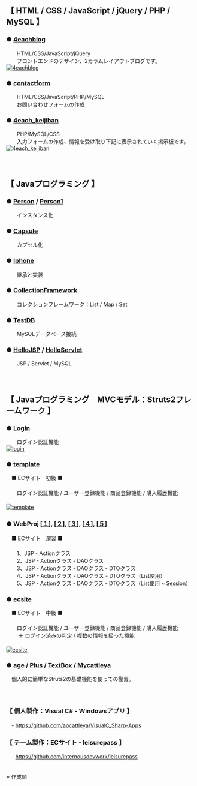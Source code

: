 
## 【 HTML / CSS / JavaScript / jQuery / PHP / MySQL 】
### ● [4eachblog](https://github.com/aocattleya/Learned-List/tree/master/4each_keijiban)
　　HTML/CSS/JavaScript/jQuery  
　　フロントエンドのデザイン、2カラムレイアウトブログです。  
[![4eachblog](https://user-images.githubusercontent.com/39142850/43296743-1db90732-9188-11e8-8dd7-3c1a48e0831c.jpg)](https://github.com/aocattleya/Learned-List/tree/master/4each_keijiban)  
  
### ● [contactform](https://github.com/aocattleya/Learned-List/tree/master/contactform)  
　　HTML/CSS/JavaScript/PHP/MySQL  
　　お問い合わせフォームの作成    
### ● [4each_keijiban](https://github.com/aocattleya/Learned-List/tree/master/4each_keijiban)  
　　PHP/MySQL/CSS  
　　入力フォームの作成、情報を受け取り下記に表示されていく掲示板です。  
  [![4each_keijiban](https://user-images.githubusercontent.com/39142850/43297026-cde2a068-9189-11e8-8dcc-f6f30cb3555d.jpg)](https://github.com/aocattleya/Learned-List/tree/master/4each_keijiban)  
　    
　  
## 【 Javaプログラミング 】

### ● [Person](https://github.com/aocattleya/Learned-List/tree/master/Person/src) / [Person1](https://github.com/aocattleya/Learned-List/tree/master/Person1/src)
　　インスタンス化

### ● [Capsule](https://github.com/aocattleya/Learned-List/tree/master/Capsule/src)
　　カプセル化

### ● [Iphone](https://github.com/aocattleya/Learned-List/tree/master/Iphone/src)
　　継承と実装

### ● [CollectionFramework](https://github.com/aocattleya/Learned-List/tree/master/CollectionFramework/src)
　　コレクションフレームワーク：List / Map / Set  

### ● [TestDB](https://github.com/aocattleya/Learned-List/tree/master/TestDB)
　　MySQLデータベース接続

### ● [HelloJSP](https://github.com/aocattleya/Learned-List/tree/master/HelloJSP/WebContent) / [HelloServlet](https://github.com/aocattleya/Learned-List/tree/master/HelloServlet)
　　JSP / Servlet / MySQL  
　  
　  
## 【 Javaプログラミング　MVCモデル：Struts2フレームワーク 】

### ● [Login](https://github.com/aocattleya/Learned-List/tree/master/login)
　　ログイン認証機能  
[![login](https://user-images.githubusercontent.com/39142850/43298253-3043501c-9190-11e8-8d49-7da1a68e0061.jpg)](https://github.com/aocattleya/Learned-List/tree/master/login)  

### ● [template](https://github.com/aocattleya/Learned-List/tree/master/template)
　■ ECサイト　初級 ■  
 　  
　　ログイン認証機能 / ユーザー登録機能 / 商品登録機能 / 購入履歴機能  
　  
  [![template](https://user-images.githubusercontent.com/39142850/43299323-b6f5ffe8-9194-11e8-92c2-814c99cf0949.jpg)](https://github.com/aocattleya/Learned-List/tree/master/template)

### ● WebProj [[１](https://github.com/aocattleya/Learned-List/tree/master/WebProj)], [[２](https://github.com/aocattleya/Learned-List/tree/master/WebProj2)], [[３](https://github.com/aocattleya/Learned-List/tree/master/WebProj3)], [[４](https://github.com/aocattleya/Learned-List/tree/master/WebProj4)], [[５](https://github.com/aocattleya/Learned-List/tree/master/WebProj5)]
　■ ECサイト　演習 ■  
 　  
　　1、JSP - Actionクラス  
　　2、JSP - Actionクラス - DAOクラス  
　　3、JSP - Actionクラス - DAOクラス - DTOクラス  
　　4、JSP - Actionクラス - DAOクラス - DTOクラス（List使用）  
　　5、JSP - Actionクラス - DAOクラス - DTOクラス（List使用 ~ Session）  

### ● [ecsite](https://github.com/aocattleya/Learned-List/tree/master/ecsite)
　■ ECサイト　中級 ■  
 　  
 　　ログイン認証機能 / ユーザー登録機能 / 商品登録機能 / 購入履歴機能  
　　 ＋ ログイン済みの判定 / 複数の情報を扱った機能  
　  
  [![ecsite](https://user-images.githubusercontent.com/39142850/43301429-fbaf2b4a-919f-11e8-9e7e-1f37e98cdb54.jpg)](https://github.com/aocattleya/Learned-List/tree/master/ecsite)  
  
### ● [age](https://github.com/aocattleya/Learned-List/tree/master/Age) / [Plus](https://github.com/aocattleya/Learned-List/tree/master/Plus) / [TextBox](https://github.com/aocattleya/Learned-List/tree/master/TextBox) / [Mycattleya](https://github.com/aocattleya/Learned-List/tree/master/Mycattleya)  
　個人的に簡単なStruts2の基礎機能を使っての復習。　  
　  
　  
### 【 個人製作：Visual C# - Windowsアプリ 】  
　- https://github.com/aocattleya/VisualC_Sharp-Apps

### 【 チーム製作：ECサイト - leisurepass 】  
　- https://github.com/internousdevwork/leisurepass

　  
※ 作成順

